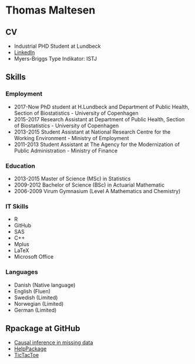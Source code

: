 # Thomas Maltesen
## CV
- Industrial PHD Student at Lundbeck
- [LinkedIn](https://dk.linkedin.com/in/thomas-maltesen-b69889ab)
- Myers-Briggs Type Indikator: ISTJ

## Skills
### Employment
- 2017-Now PhD student at H.Lundbeck and Department of Public Health, Section of Biostatistics - University of Copenhagen
- 2015-2017 Research Assistant at Department of Public Health, Section of Biostatistics - University of Copenhagen
- 2013-2015 Student Assistant at National Research Centre for the Working Environment - Ministry of Employment
- 2011-2013 Student Assistant at The Agency for the Modernization of Public Administration - Ministry of Finance

### Education
- 2013-2015 Master of Science (MSc) in Statistics
- 2009-2012 Bachelor of Science (BSc) in Actuarial Mathematic
- 2006-2009 Virum Gymnasium (Level A Mathematics and Chemistry)

### IT Skills
- R
- GitHub
- SAS
- C++
- Mplus
- LaTeX
- Microsoft Office

### Languages 
- Danish (Native language)
- English (Fluen)
- Swedish (Limited)
- Norwegian (Limited)
- German (Limited)

## Rpackage at GitHub
- [Causal inference in missing data](https://mcl868.github.io/causalinmisdata/)
- [HelpPackage](https://mcl868.github.io/HelpPackage/)
- [TicTacToe](https://mcl868.github.io/TicTacToe/)
